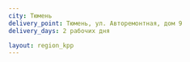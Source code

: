 ```yaml
---
city: Тюмень
delivery_point: Тюмень, ул. Авторемонтная, дом 9
delivery_days: 2 рабочих дня

layout: region_kpp
---
```

